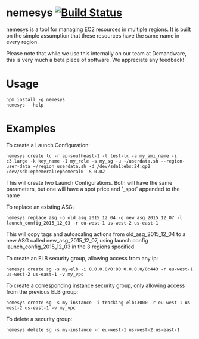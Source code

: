 # nemesys [![Build Status](https://travis-ci.org/cquotient/nemesys.svg)](https://travis-ci.org/cquotient/nemesys)

nemesys is a tool for managing EC2 resources in multiple regions. It is built on the simple assumption that these resources have the same name in every region.

Please note that while we use this internally on our team at Demandware, this is very much a beta piece of software. We appreciate any feedback!

# Usage
```
npm install -g nemesys
nemesys --help
```

# Examples
To create a Launch Configuration:
```
nemesys create lc -r ap-southeast-1 -l test-lc -a my_ami_name -i c3.large -k key_name -I my_role -s my_sg -u ~/userdata.sh --region-user-data ~/region_userdata.sh -d /dev/sda1:ebs:24:gp2 /dev/sdb:ephemeral:ephemeral0 -S 0.02
```
This will create two Launch Configurations. Both will have the same parameters, but one will have a spot price and '\_spot' appended to the name

To replace an existing ASG:
```
nemesys replace asg -o old_asg_2015_12_04 -g new_asg_2015_12_07 -l launch_config_2015_12_03 -r eu-west-1 us-west-2 us-east-1
```
This will copy tags and autoscaling actions from old_asg_2015_12_04 to a new ASG called new_asg_2015_12_07, using launch config launch_config_2015_12_03 in the 3 regions specified

To create an ELB security group, allowing access from any ip:
```
nemesys create sg -s my-elb -i 0.0.0.0/0:80 0.0.0.0/0:443 -r eu-west-1 us-west-2 us-east-1 -v my_vpc
```

To create a corresponding instance security group, only allowing access from the previous ELB group:
```
nemesys create sg -s my-instance -i tracking-elb:3000 -r eu-west-1 us-west-2 us-east-1 -v my_vpc
```

To delete a security group:
```
nemesys delete sg -s my-instance -r eu-west-1 us-west-2 us-east-1
```
